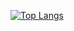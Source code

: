 [![Top Langs](https://github-readme-stats.vercel.app/api/top-langs/?username=Fari-ON&layout=compact)](https://github.com/Fari-ON/Fari-ON)
